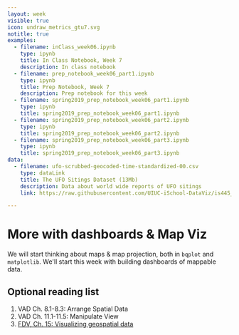 ```yaml
---
layout: week
visible: true
icon: undraw_metrics_gtu7.svg
notitle: true
examples:
  - filename: inClass_week06.ipynb
    type: ipynb
    title: In Class Notebook, Week 7
    description: In class notebook
  - filename: prep_notebook_week06_part1.ipynb
    type: ipynb
    title: Prep Notebook, Week 7
    description: Prep notebook for this week
  - filename: spring2019_prep_notebook_week06_part1.ipynb
    type: ipynb
    title: spring2019_prep_notebook_week06_part1.ipynb
  - filename: spring2019_prep_notebook_week06_part2.ipynb
    type: ipynb
    title: spring2019_prep_notebook_week06_part2.ipynb
  - filename: spring2019_prep_notebook_week06_part3.ipynb
    type: ipynb
    title: spring2019_prep_notebook_week06_part3.ipynb
data:
  - filename: ufo-scrubbed-geocoded-time-standardized-00.csv
    type: dataLink
    title: The UFO Sitings Dataset (13Mb)
    description: Data about world wide reports of UFO sitings
    link: https://raw.githubusercontent.com/UIUC-iSchool-DataViz/is445_data/main/ufo-scrubbed-geocoded-time-standardized-00.csv

---
```


# More with dashboards & Map Viz

We will start thinking about maps & map projection, both in `bqplot` and `matplotlib`.  We'll start this week with building dashboards of mappable data.


## Optional reading list

 1. VAD Ch. 8.1-8.3: Arrange Spatial Data 
 2. VAD Ch. 11.1-11.5: Manipulate View 
 3. <a href="https://serialmentor.com/dataviz/geospatial-data.html">FDV, Ch. 15: Visualizing geospatial data</a>
